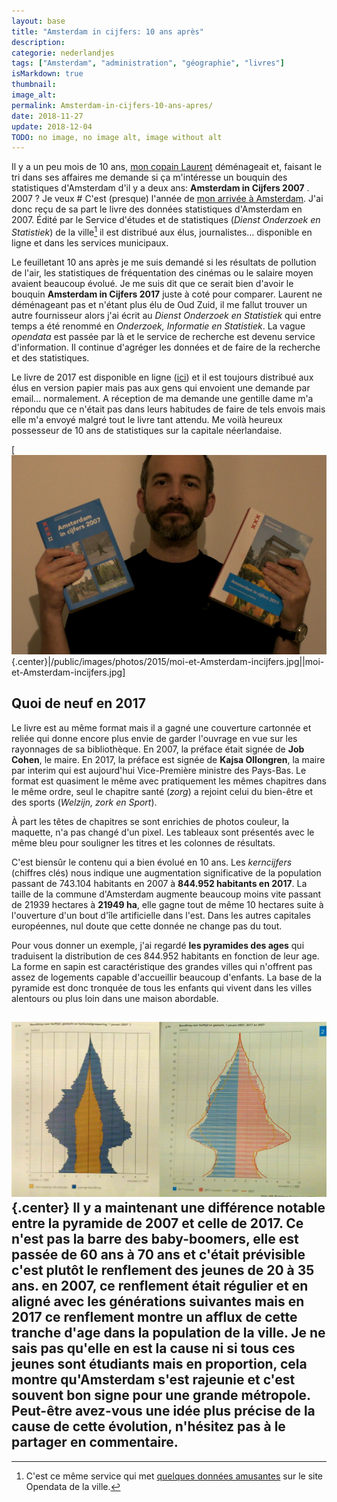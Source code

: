 ```yaml
---
layout: base
title: "Amsterdam in cijfers: 10 ans après"
description: 
categorie: nederlandjes
tags: ["Amsterdam", "administration", "géographie", "livres"]
isMarkdown: true
thumbnail: 
image_alt: 
permalink: Amsterdam-in-cijfers-10-ans-apres/
date: 2018-11-27
update: 2018-12-04
TODO: no image, no image alt, image without alt
---
```




Il y a un peu mois de 10 ans, [mon copain Laurent](/kreukreuscopie) déménageait et, faisant le tri dans ses affaires me demande si ça m'intéresse un bouquin des statistiques d'Amsterdam d'il y a deux ans:  **Amsterdam in Cijfers 2007** . 2007 ? Je veux # C'est (presque) l'année de [mon arrivée à Amsterdam](/demenagement-en-photos). J'ai donc reçu de sa part le livre des données statistiques d'Amsterdam en 2007. Édité par le Service d'études et de statistiques (*Dienst Onderzoek en Statistiek*) de la ville[^1] il est distribué aux élus, journalistes… disponible en ligne et dans les services municipaux.

Le feuilletant 10 ans après je me suis demandé si les résultats de pollution de l'air, les statistiques de fréquentation des cinémas ou le salaire moyen avaient beaucoup évolué. Je me suis dit que ce serait bien d'avoir le bouquin **Amsterdam in Cijfers 2017** juste à coté pour comparer. Laurent ne déménageant pas et n'étant plus élu de Oud Zuid, il me fallut trouver un autre fournisseur alors j'ai écrit au *Dienst Onderzoek en Statistiek* qui entre temps a été renommé en *Onderzoek, Informatie en Statistiek*. La vague *opendata* est passée par là et le service de recherche est devenu service d'information. Il continue d'agréger les données et de faire de la recherche et des statistiques.

Le livre de 2017 est disponible en ligne ([ici](https://www.ois.amsterdam.nl/pdf/2017%20jaarboek%20amsterdam%20in%20cijfers.pdf)) et il est toujours distribué aux élus en version papier mais pas aux gens qui envoient une demande par email… normalement. A réception de ma demande une gentille dame m'a répondu que ce n'était pas dans leurs habitudes de faire de tels envois mais elle m'a envoyé malgré tout le livre tant attendu. Me voilà heureux possesseur de 10 ans de statistiques sur la capitale néerlandaise.

[![moi-et-Amsterdam-incijfers.jpg](moi-et-Amsterdam-incijfers.jpg){.center}|/public/images/photos/2015/moi-et-Amsterdam-incijfers.jpg||moi-et-Amsterdam-incijfers.jpg]

## Quoi de neuf en 2017

Le livre est au même format mais il a gagné une couverture cartonnée et reliée qui donne encore plus envie de garder l'ouvrage en vue sur les rayonnages de sa bibliothèque. En 2007, la préface était signée de **Job Cohen**, le maire. En 2017, la préface est signée de **Kajsa Ollongren**, la maire par interim qui est aujourd'hui Vice-Première ministre des Pays-Bas. Le format est quasiment le même avec pratiquement les mêmes chapitres dans le même ordre, seul le chapitre santé (*zorg*) a rejoint celui du bien-être et des sports (*Welzĳn, zork en Sport*).

À part les têtes de chapitres se sont enrichies de photos couleur, la maquette, n'a pas changé d'un pixel. Les tableaux sont présentés avec le même bleu pour souligner les titres et les colonnes de résultats.

C'est biensûr le contenu qui a bien évolué en 10 ans. Les *kerncijfers* (chiffres clés) nous indique une augmentation significative de la population passant de 743.104 habitants en 2007 à **844.952 habitants en 2017**. La taille de la commune d'Amsterdam augmente beaucoup moins vite passant de 21939 hectares à **21949 ha**, elle gagne tout de même 10 hectares suite à l'ouverture d'un bout d'île artificielle dans l'est. Dans les autres capitales européennes, nul doute que cette donnée ne change  pas du tout.

Pour vous donner un exemple, j'ai regardé **les pyramides des ages** qui traduisent la distribution de ces 844.952 habitants en fonction de leur age. La forme en sapin est caractéristique des grandes villes qui n'offrent pas assez de logements capable d'accueillir beaucoup d'enfants. La base de la pyramide est donc tronquée de tous les enfants qui vivent dans les villes alentours ou plus loin dans une maison abordable. 

![La pyramide des âges des deux livres côte à côte](pyramide-des-ages.jpg){.center}
Il y a maintenant une différence notable entre la pyramide de 2007 et celle de 2017. Ce n'est pas la barre des baby-boomers, elle est passée de 60 ans à 70 ans et c'était prévisible c'est plutôt le renflement des jeunes de 20 à 35 ans.  en 2007, ce renflement était régulier et en aligné avec les générations suivantes mais en 2017 ce renflement montre un afflux de cette tranche d'age dans la population de la ville. Je ne sais pas qu'elle en est la cause ni si tous ces jeunes sont étudiants mais en proportion, cela montre qu'Amsterdam s'est rajeunie et c'est souvent bon signe pour une grande métropole. Peut-être avez-vous une idée plus précise de la cause de cette évolution, n'hésitez pas à le partager en commentaire.
---
[^1]: C'est ce même service qui met [quelques données amusantes](/Quelle-est-la-taille-d-Amsterdam) sur le site Opendata de la ville.